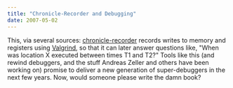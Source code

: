 ```yaml
---
title: "Chronicle-Recorder and Debugging"
date: 2007-05-02
---
```

This, via several sources: <a href="http://code.google.com/p/chronicle-recorder/">chronicle-recorder</a> records writes to memory and registers using <a href="http://valgrind.org/">Valgrind</a>, so that it can later answer questions like, "When was location X executed between times T1 and T2?"  Tools like this (and rewind debuggers, and the stuff Andreas Zeller and others have been working on) promise to deliver a new generation of super-debuggers in the next few years.  Now, would someone please write the damn book?
